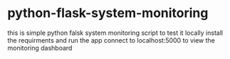 # python-flask-system-monitoring
this is simple python falsk system monitoring script 
to test it locally install the requirments and run the app
connect to localhost:5000 to view the monitoring dashboard